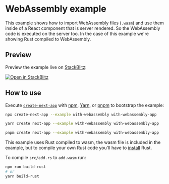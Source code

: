 # WebAssembly example

This example shows how to import WebAssembly files (`.wasm`) and use them inside of a React component that is server rendered. So the WebAssembly code is executed on the server too. In the case of this example we're showing Rust compiled to WebAssembly.

## Preview

Preview the example live on [StackBlitz](http://stackblitz.com/):

[![Open in StackBlitz](https://developer.stackblitz.com/img/open_in_stackblitz.svg)](https://stackblitz.com/github/vercel/next.js/tree/canary/examples/with-webassembly)

## How to use

Execute [`create-next-app`](https://github.com/vercel/next.js/tree/canary/packages/create-next-app) with [npm](https://docs.npmjs.com/cli/init), [Yarn](https://yarnpkg.com/lang/en/docs/cli/create/), or [pnpm](https://pnpm.io) to bootstrap the example:

```bash
npx create-next-app --example with-webassembly with-webassembly-app
```

```bash
yarn create next-app --example with-webassembly with-webassembly-app
```

```bash
pnpm create next-app --example with-webassembly with-webassembly-app
```

This example uses Rust compiled to wasm, the wasm file is included in the example, but to compile your own Rust code you'll have to [install](https://www.rust-lang.org/learn/get-started) Rust.

To compile `src/add.rs` to `add.wasm` run:

```bash
npm run build-rust
# or
yarn build-rust
```
